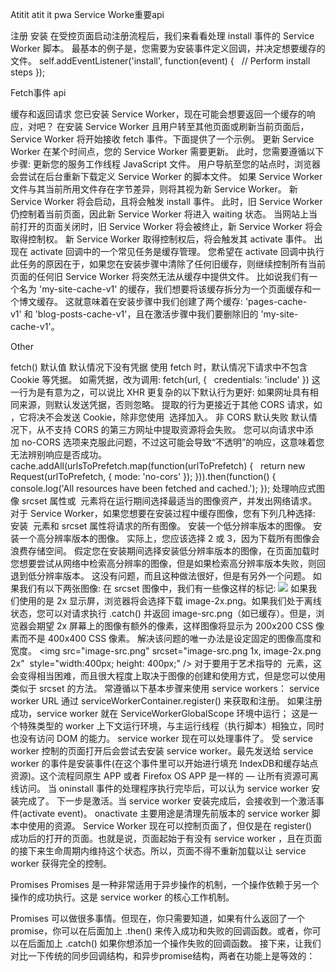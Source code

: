 Atitit atit it pwa Service Worke重要api

注册
安装
在受控页面启动注册流程后，我们来看看处理 install 事件的 Service Worker 脚本。
最基本的例子是，您需要为安装事件定义回调，并决定想要缓存的文件。
self.addEventListener('install', function(event) {
  // Perform install steps
});

Fetch事件 api

缓存和返回请求
您已安装 Service Worker，现在可能会想要返回一个缓存的响应，对吧？
在安装 Service Worker 且用户转至其他页面或刷新当前页面后，Service Worker 将开始接收 fetch 事件。下面提供了一个示例。
更新 Service Worker
在某个时间点，您的 Service Worker 需要更新。 此时，您需要遵循以下步骤:
更新您的服务工作线程 JavaScript 文件。 用户导航至您的站点时，浏览器会尝试在后台重新下载定义 Service Worker 的脚本文件。 如果 Service Worker 文件与其当前所用文件存在字节差异，则将其视为新 Service Worker。
新 Service Worker 将会启动，且将会触发 install 事件。
此时，旧 Service Worker 仍控制着当前页面，因此新 Service Worker 将进入 waiting 状态。
当网站上当前打开的页面关闭时，旧 Service Worker 将会被终止，新 Service Worker 将会取得控制权。
新 Service Worker 取得控制权后，将会触发其 activate 事件。
出现在 activate 回调中的一个常见任务是缓存管理。 您希望在 activate 回调中执行此任务的原因在于，如果您在安装步骤中清除了任何旧缓存，则继续控制所有当前页面的任何旧 Service Worker 将突然无法从缓存中提供文件。
比如说我们有一个名为 'my-site-cache-v1' 的缓存，我们想要将该缓存拆分为一个页面缓存和一个博文缓存。 这就意味着在安装步骤中我们创建了两个缓存: 'pages-cache-v1' 和 'blog-posts-cache-v1'，且在激活步骤中我们要删除旧的 'my-site-cache-v1'。

Other

fetch() 默认值
默认情况下没有凭据
使用 fetch 时，默认情况下请求中不包含 Cookie 等凭据。 如需凭据，改为调用:
fetch(url, {
  credentials: 'include'
})
这一行为是有意为之，可以说比 XHR 更复杂的以下默认行为更好: 如果网址具有相同来源，则默认发送凭据，否则忽略。 提取的行为更接近于其他 CORS 请求，如 <img crossorigin>，它将决不会发送 Cookie，除非您使用 <img crossorigin="use-credentials"> 选择加入。
非 CORS 默认失败
默认情况下，从不支持 CORS 的第三方网址中提取资源将会失败。 您可以向请求中添加 no-CORS 选项来克服此问题，不过这可能会导致“不透明”的响应，这意味着您无法辨别响应是否成功。
cache.addAll(urlsToPrefetch.map(function(urlToPrefetch) {
  return new Request(urlToPrefetch, { mode: 'no-cors' });
})).then(function() {
  console.log('All resources have been fetched and cached.');
});
处理响应式图像
srcset 属性或 <picture> 元素将在运行期间选择最适当的图像资产，并发出网络请求。
对于 Service Worker，如果您想要在安装过程中缓存图像，您有下列几种选择:
安装 <picture> 元素和 srcset 属性将请求的所有图像。
安装一个低分辨率版本的图像。
安装一个高分辨率版本的图像。
实际上，您应该选择 2 或 3，因为下载所有图像会浪费存储空间。
假定您在安装期间选择安装低分辨率版本的图像，在页面加载时您想要尝试从网络中检索高分辨率的图像，但是如果检索高分辨率版本失败，则回退到低分辨率版本。 这没有问题，而且这种做法很好，但是有另外一个问题。
如果我们有以下两张图像:
在 srcset 图像中，我们有一些像这样的标记:
<img src="image-src.png" srcset="image-src.png 1x, image-2x.png 2x" />
如果我们使用的是 2x 显示屏，浏览器将会选择下载 image-2x.png。如果我们处于离线状态，您可以对请求执行 .catch() 并返回 image-src.png（如已缓存）。但是，浏览器会期望 2x 屏幕上的图像有额外的像素，这样图像将显示为 200x200 CSS 像素而不是 400x400 CSS 像素。 解决该问题的唯一办法是设定固定的图像高度和宽度。
<img src="image-src.png" srcset="image-src.png 1x, image-2x.png 2x"
 style="width:400px; height: 400px;" />
对于要用于艺术指导的 <picture> 元素，这会变得相当困难，而且很大程度上取决于图像的创建和使用方式，但是您可以使用类似于 srcset 的方法。
常遵循以下基本步骤来使用 service workers：
service worker URL 通过 serviceWorkerContainer.register() 来获取和注册。
如果注册成功，service worker 就在 ServiceWorkerGlobalScope 环境中运行； 这是一个特殊类型的 worker 上下文运行环境，与主运行线程（执行脚本）相独立，同时也没有访问 DOM 的能力。
service worker 现在可以处理事件了。
受 service worker 控制的页面打开后会尝试去安装 service worker。最先发送给 service worker 的事件是安装事件(在这个事件里可以开始进行填充 IndexDB和缓存站点资源)。这个流程同原生 APP 或者 Firefox OS APP 是一样的 — 让所有资源可离线访问。
当 oninstall 事件的处理程序执行完毕后，可以认为 service worker 安装完成了。
下一步是激活。当 service worker 安装完成后，会接收到一个激活事件(activate event)。 onactivate 主要用途是清理先前版本的 service worker 脚本中使用的资源。
Service Worker 现在可以控制页面了，但仅是在 register()  成功后的打开的页面。也就是说，页面起始于有没有 service worker ，且在页面的接下来生命周期内维持这个状态。所以，页面不得不重新加载以让 service worker 获得完全的控制。


Promises
Promises 是一种非常适用于异步操作的机制，一个操作依赖于另一个操作的成功执行。这是 service worker 的核心工作机制。

Promises 可以做很多事情。但现在，你只需要知道，如果有什么返回了一个promise，你可以在后面加上 .then() 来传入成功和失败的回调函数。或者，你可以在后面加上 .catch() 如果你想添加一个操作失败的回调函数。
接下来，让我们对比一下传统的同步回调结构，和异步promise结构，两者在功能上是等效的：

